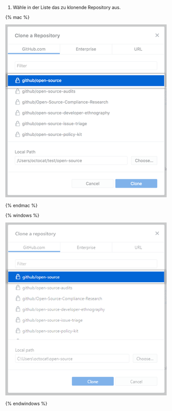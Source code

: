 1. Wähle in der Liste das zu klonende Repository aus.


  {% mac %}

  ![Repository-Liste klonen](/assets/images/help/desktop/clone-a-repository-list-mac.png)

  {% endmac %}

  {% windows %}

  ![Repository-Liste klonen](/assets/images/help/desktop/clone-a-repository-list-win.png)

  {% endwindows %}
